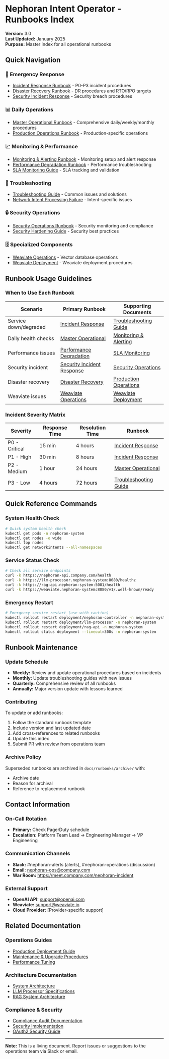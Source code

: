 # Nephoran Intent Operator - Runbooks Index

**Version:** 3.0  
**Last Updated:** January 2025  
**Purpose:** Master index for all operational runbooks

## Quick Navigation

### 🚨 Emergency Response
- [Incident Response Runbook](./incident-response-runbook.md) - P0-P3 incident procedures
- [Disaster Recovery Runbook](./disaster-recovery-runbook.md) - DR procedures and RTO/RPO targets
- [Security Incident Response](./security-incident-response.md) - Security breach procedures

### 📊 Daily Operations
- [Master Operational Runbook](./operational-runbook-master.md) - Comprehensive daily/weekly/monthly procedures
- [Production Operations Runbook](./production-operations-runbook.md) - Production-specific operations

### 📈 Monitoring & Performance
- [Monitoring & Alerting Runbook](./monitoring-alerting-runbook.md) - Monitoring setup and alert response
- [Performance Degradation Runbook](./performance-degradation.md) - Performance troubleshooting
- [SLA Monitoring Guide](../sla-monitoring-system.md) - SLA tracking and validation

### 🔧 Troubleshooting
- [Troubleshooting Guide](./troubleshooting-guide.md) - Common issues and solutions
- [Network Intent Processing Failure](./network-intent-processing-failure.md) - Intent-specific issues

### 🔒 Security Operations
- [Security Operations Runbook](./security-operations-runbook.md) - Security monitoring and compliance
- [Security Hardening Guide](../security/hardening-guide.md) - Security best practices

### 🗄️ Specialized Components
- [Weaviate Operations](../../deployments/weaviate/OPERATIONAL-RUNBOOK.md) - Vector database operations
- [Weaviate Deployment](../../deployments/weaviate/DEPLOYMENT-RUNBOOK.md) - Weaviate deployment procedures

## Runbook Usage Guidelines

### When to Use Each Runbook

| Scenario | Primary Runbook | Supporting Documents |
|----------|----------------|---------------------|
| Service down/degraded | [Incident Response](./incident-response-runbook.md) | [Troubleshooting Guide](./troubleshooting-guide.md) |
| Daily health checks | [Master Operational](./operational-runbook-master.md) | [Monitoring & Alerting](./monitoring-alerting-runbook.md) |
| Performance issues | [Performance Degradation](./performance-degradation.md) | [SLA Monitoring](../sla-monitoring-system.md) |
| Security incident | [Security Incident Response](./security-incident-response.md) | [Security Operations](./security-operations-runbook.md) |
| Disaster recovery | [Disaster Recovery](./disaster-recovery-runbook.md) | [Production Operations](./production-operations-runbook.md) |
| Weaviate issues | [Weaviate Operations](../../deployments/weaviate/OPERATIONAL-RUNBOOK.md) | [Weaviate Deployment](../../deployments/weaviate/DEPLOYMENT-RUNBOOK.md) |

### Incident Severity Matrix

| Severity | Response Time | Resolution Time | Runbook |
|----------|--------------|-----------------|---------|
| P0 - Critical | 15 min | 4 hours | [Incident Response](./incident-response-runbook.md) |
| P1 - High | 30 min | 8 hours | [Incident Response](./incident-response-runbook.md) |
| P2 - Medium | 1 hour | 24 hours | [Master Operational](./operational-runbook-master.md) |
| P3 - Low | 4 hours | 72 hours | [Troubleshooting Guide](./troubleshooting-guide.md) |

## Quick Reference Commands

### System Health Check
```bash
# Quick system health check
kubectl get pods -n nephoran-system
kubectl get nodes -o wide
kubectl top nodes
kubectl get networkintents --all-namespaces
```

### Service Status Check
```bash
# Check all service endpoints
curl -k https://nephoran-api.company.com/health
curl -k https://llm-processor.nephoran-system:8080/healthz
curl -k https://rag-api.nephoran-system:5001/health
curl -k https://weaviate.nephoran-system:8080/v1/.well-known/ready
```

### Emergency Restart
```bash
# Emergency service restart (use with caution)
kubectl rollout restart deployment/nephoran-controller -n nephoran-system
kubectl rollout restart deployment/llm-processor -n nephoran-system
kubectl rollout restart deployment/rag-api -n nephoran-system
kubectl rollout status deployment --timeout=300s -n nephoran-system
```

## Runbook Maintenance

### Update Schedule
- **Weekly:** Review and update operational procedures based on incidents
- **Monthly:** Update troubleshooting guides with new issues
- **Quarterly:** Comprehensive review of all runbooks
- **Annually:** Major version update with lessons learned

### Contributing
To update or add runbooks:
1. Follow the standard runbook template
2. Include version and last updated date
3. Add cross-references to related runbooks
4. Update this index
5. Submit PR with review from operations team

### Archive Policy
Superseded runbooks are archived in `docs/runbooks/archive/` with:
- Archive date
- Reason for archival
- Reference to replacement runbook

## Contact Information

### On-Call Rotation
- **Primary:** Check PagerDuty schedule
- **Escalation:** Platform Team Lead → Engineering Manager → VP Engineering

### Communication Channels
- **Slack:** #nephoran-alerts (alerts), #nephoran-operations (discussion)
- **Email:** nephoran-ops@company.com
- **War Room:** https://meet.company.com/nephoran-incident

### External Support
- **OpenAI API:** support@openai.com
- **Weaviate:** support@weaviate.io
- **Cloud Provider:** [Provider-specific support]

## Related Documentation

### Operations Guides
- [Production Deployment Guide](../operations/01-production-deployment-guide.md)
- [Maintenance & Upgrade Procedures](../operations/04-maintenance-upgrade-procedures.md)
- [Performance Tuning](../operations/PERFORMANCE-TUNING.md)

### Architecture Documentation
- [System Architecture](../architecture.md)
- [LLM Processor Specifications](../LLM-Processor-Technical-Specifications.md)
- [RAG System Architecture](../RAG-System-Architecture.md)

### Compliance & Security
- [Compliance Audit Documentation](../operations/05-compliance-audit-documentation.md)
- [Security Implementation](../SECURITY-IMPLEMENTATION.md)
- [OAuth2 Security Guide](../OAuth2-Authentication-Guide.md)

---

**Note:** This is a living document. Report issues or suggestions to the operations team via Slack or email.